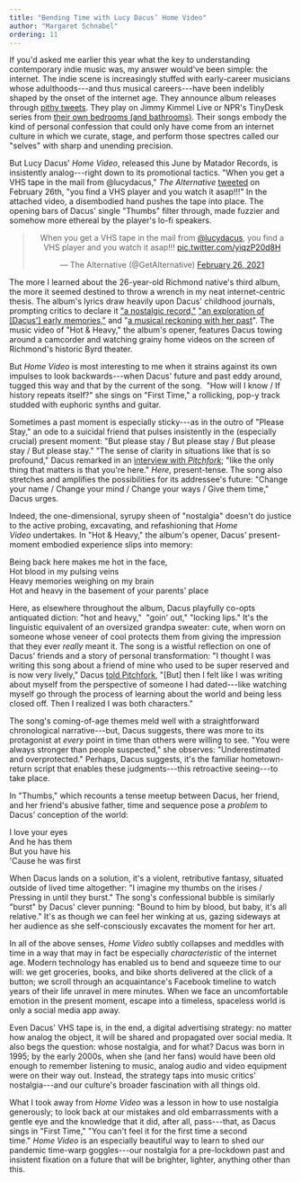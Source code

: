 ```yaml
---
title: "Bending Time with Lucy Dacus’ Home Video"
author: "Margaret Schnabel"
ordering: 11
---
```


If you'd asked me earlier this year what the key to understanding contemporary indie music was, my answer would've been simple: the internet. The indie scene is increasingly stuffed with early-career musicians whose adulthoods---and thus musical careers---have been indelibly shaped by the onset of the internet age. They announce album releases through [pithy tweets](https://twitter.com/Jbrekkie/status/1366765067245678594?s=20). They play on Jimmy Kimmel Live or NPR's TinyDesk series from [their own bedrooms (and bathrooms)](https://www.facebook.com/watch/?v=632033517528956). Their songs embody the kind of personal confession that could only have come from an internet culture in which we curate, stage, and perform those spectres called our "selves" with sharp and unending precision.

But Lucy Dacus' *Home Video*, released this June by Matador Records, is insistently analog---right down to its promotional tactics. "When you get a VHS tape in the mail from @lucydacus," *The Alternative* [tweeted](https://twitter.com/GetAlternative/status/1365369302258483201) on February 26th, "you find a VHS player and you watch it asap!!!" In the attached video, a disembodied hand pushes the tape into place. The opening bars of Dacus' single "Thumbs" filter through, made fuzzier and somehow more ethereal by the player's lo-fi speakers.

<center><blockquote class="twitter-tweet" data-dnt="true"><p lang="en" dir="ltr">When you get a VHS tape in the mail from <a href="https://twitter.com/lucydacus?ref_src=twsrc%5Etfw">@lucydacus</a>, you find a VHS player and you watch it asap!!! <a href="https://t.co/yiqzP20d8H">pic.twitter.com/yiqzP20d8H</a></p>&mdash; The Alternative (@GetAlternative) <a href="https://twitter.com/GetAlternative/status/1365369302258483201?ref_src=twsrc%5Etfw">February 26, 2021</a></blockquote> <script async src="https://platform.twitter.com/widgets.js" charset="utf-8"></script></center>

The more I learned about the 26-year-old Richmond native's third album, the more it seemed destined to throw a wrench in my neat internet-centric thesis. The album's lyrics draw heavily upon Dacus' childhood journals, prompting critics to declare it ["a nostalgic record,"](https://www.esquire.com/entertainment/music/a36699247/lucy-dacus-home-video-interview/) ["an exploration of [Dacus'] early memories,"](https://diymag.com/2021/06/23/lucy-dacus-home-video-june-2021-interview) and "[a musical reckoning with her past](https://diymag.com/2021/06/24/lucy-dacus-home-video-album-review)". The music video of "Hot & Heavy," the album's opener, features Dacus towing around a camcorder and watching grainy home videos on the screen of Richmond's historic Byrd theater.

But *Home Video* is most interesting to me when it strains against its own impulses to look backwards---when Dacus' future and past eddy around, tugged this way and that by the current of the song.  "How will I know / If history repeats itself?" she sings on "First Time," a rollicking, pop-y track studded with euphoric synths and guitar.

Sometimes a past moment is especially sticky---as in the outro of "Please Stay," an ode to a suicidal friend that pulses insistently in the (especially crucial) present moment: "But please stay / But please stay / But please stay / But please stay." "The sense of clarity in situations like that is so profound," Dacus remarked in an [interview with *Pitchfork*](https://pitchfork.com/features/song-by-song/lucy-dacus-interview-new-album-home-video/); "like the only thing that matters is that you're here." *Here*, present-tense. The song also stretches and amplifies the possibilities for its addressee's future: "Change your name / Change your mind / Change your ways / Give them time," Dacus urges.

Indeed, the one-dimensional, syrupy sheen of "nostalgia" doesn't do justice to the active probing, excavating, and refashioning that *Home Video* undertakes. In "Hot & Heavy," the album's opener, Dacus' present-moment embodied experience slips into memory:

Being back here makes me hot in the face,\
Hot blood in my pulsing veins\
Heavy memories weighing on my brain\
Hot and heavy in the basement of your parents' place

Here, as elsewhere throughout the album, Dacus playfully co-opts antiquated diction: "hot and heavy,"  "goin' out," "locking lips." It's the linguistic equivalent of an oversized grandpa sweater: cute, when worn on someone whose veneer of cool protects them from giving the impression that they ever *really* meant it. The song is a wistful reflection on one of Dacus' friends and a story of personal transformation: "I thought I was writing this song about a friend of mine who used to be super reserved and is now very lively," Dacus [told Pitchfork](https://pitchfork.com/features/song-by-song/lucy-dacus-interview-new-album-home-video/), "[But] then I felt like I was writing about myself from the perspective of someone I had dated---like watching myself go through the process of learning about the world and being less closed off. Then I realized I was both characters."

The song's coming-of-age themes meld well with a straightforward chronological narrative---but, Dacus suggests, there was more to its protagonist at *every* point in time than others were willing to see. "You were always stronger than people suspected," she observes: "Underestimated and overprotected." Perhaps, Dacus suggests, it's the familiar hometown-return script that enables these judgments---this retroactive seeing---to take place.

In "Thumbs," which recounts a tense meetup between Dacus, her friend, and her friend's abusive father, time and sequence pose a *problem* to Dacus' conception of the world:

I love your eyes\
And he has them\
But you have his\
'Cause he was first

When Dacus lands on a solution, it's a violent, retributive fantasy, situated outside of lived time altogether: "I imagine my thumbs on the irises / Pressing in until they burst." The song's confessional bubble is similarly "burst" by Dacus' clever punning: "Bound to him by blood, but baby, it's all relative." It's as though we can feel her winking at us, gazing sideways at her audience as she self-consciously excavates the moment for her art.

In all of the above senses, *Home Video* subtly collapses and meddles with time in a way that may in fact be especially *characteristic* of the internet age. Modern technology has enabled us to bend and squeeze time to our will: we get groceries, books, and bike shorts delivered at the click of a button; we scroll through an acquaintance's Facebook timeline to watch years of their life unravel in mere minutes. When we face an uncomfortable emotion in the present moment, escape into a timeless, spaceless world is only a social media app away.

Even Dacus' VHS tape is, in the end, a digital advertising strategy: no matter how analog the object, it will be shared and propagated over social media. It also begs the question: whose nostalgia, and for what? Dacus was born in 1995; by the early 2000s, when she (and her fans) would have been old enough to remember listening to music, analog audio and video equipment were on their way out. Instead, the strategy taps into music critics' nostalgia---and our culture's broader fascination with all things old.

What I took away from *Home Video* was a lesson in how to use nostalgia generously; to look back at our mistakes and old embarrassments with a gentle eye and the knowledge that it did, after all, pass---that, as Dacus sings in "First Time," "You can't feel it for the first time a second time." *Home Video* is an especially beautiful way to learn to shed our pandemic time-warp goggles---our nostalgia for a pre-lockdown past and insistent fixation on a future that will be brighter, lighter, anything other than this.
